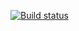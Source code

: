 [![Build status](https://ci.appveyor.com/api/projects/status/vs53r6j4s2rua7cc/branch/master?svg=true)](https://ci.appveyor.com/project/manny1892/auto9/branch/master)

